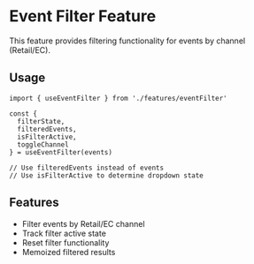 # Event Filter Feature

This feature provides filtering functionality for events by channel (Retail/EC).

## Usage

```tsx
import { useEventFilter } from './features/eventFilter'

const { 
  filterState, 
  filteredEvents, 
  isFilterActive, 
  toggleChannel 
} = useEventFilter(events)

// Use filteredEvents instead of events
// Use isFilterActive to determine dropdown state
```

## Features

- Filter events by Retail/EC channel
- Track filter active state
- Reset filter functionality
- Memoized filtered results

